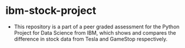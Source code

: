 # ibm-stock-project

- This repository is a part of a peer graded assessment
for the Python Project for Data Science from IBM, which shows and 
compares the difference in stock data from Tesla and GameStop respectively.
